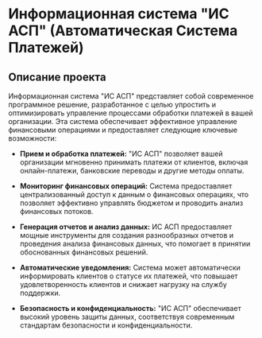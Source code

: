 # Информационная система "ИС АСП" (Автоматическая Система Платежей)

## Описание проекта

Информационная система "ИС АСП" представляет собой современное программное решение, разработанное с целью упростить и оптимизировать управление процессами обработки платежей в вашей организации. Эта система обеспечивает эффективное управление финансовыми операциями и предоставляет следующие ключевые возможности:

- **Прием и обработка платежей:** "ИС АСП" позволяет вашей организации мгновенно принимать платежи от клиентов, включая онлайн-платежи, банковские переводы и другие методы оплаты.

- **Мониторинг финансовых операций:** Система предоставляет централизованный доступ к данным о финансовых операциях, что позволяет эффективно управлять бюджетом и проводить анализ финансовых потоков.

- **Генерация отчетов и анализ данных:** ИС АСП предоставляет мощные инструменты для создания разнообразных отчетов и проведения анализа финансовых данных, что помогает в принятии обоснованных финансовых решений.

- **Автоматические уведомления:** Система может автоматически информировать клиентов о статусе их платежей, что повышает удовлетворенность клиентов и снижает нагрузку на службу поддержки.

- **Безопасность и конфиденциальность:** "ИС АСП" обеспечивает высокий уровень защиты данных, соответствуя современным стандартам безопасности и конфиденциальности.


